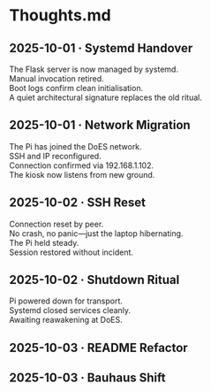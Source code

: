 # Thoughts.md

## 2025-10-01 · Systemd Handover

The Flask server is now managed by systemd.  
Manual invocation retired.  
Boot logs confirm clean initialisation.  
A quiet architectural signature replaces the old ritual.

## 2025-10-01 · Network Migration

The Pi has joined the DoES network.  
SSH and IP reconfigured.  
Connection confirmed via 192.168.1.102.  
The kiosk now listens from new ground.

## 2025-10-02 · SSH Reset

Connection reset by peer.  
No crash, no panic—just the laptop hibernating.  
The Pi held steady.  
Session restored without incident.

## 2025-10-02 · Shutdown Ritual

Pi powered down for transport.  
Systemd closed services cleanly.  
Awaiting reawakening at DoES.

## 2025-10-03 · README Refactor

## 2025-10-03 · Bauhaus Shift
